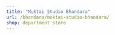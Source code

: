 ```yaml
---
title: "Muktai Studio Bhandara"
url: /bhandara/muktai-studio-bhandara/
shop: department store
---
```

